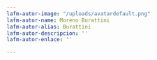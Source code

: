 ```yaml
---
lafm-autor-image: "/uploads/avatardefault.png"
lafm-autor-name: Moreno Burattini
lafm-autor-alias: Burattini
lafm-autor-descripcion: ''
lafm-autor-enlace: ''

---
```

